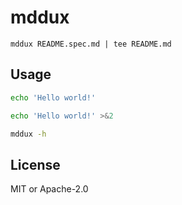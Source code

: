 # mddux

`mddux README.spec.md | tee README.md`

## Usage

```sh
echo 'Hello world!'
```

```sh
echo 'Hello world!' >&2
```

```sh
mddux -h
```

## License

MIT or Apache-2.0
